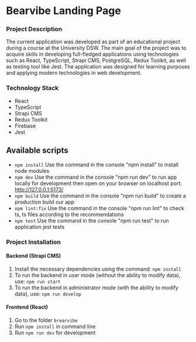 # Bearvibe Landing Page


### Project Description

The current application was developed as part of an educational project during a course at the University DSW. The main goal of the project was to acquire skills in developing full-fledged applications using technologies such as React, TypeScript, Strapi CMS, PostgreSQL, Redux Toolkit, as well as testing tool like Jest. The application was designed for learning purposes and applying modern technologies in web development.

### Technology Stack

 + React 
 + TypeScript
 + Strapi CMS
 + Redux Toolkit
 + Firebase
 + Jest

## Available scripts

- `npm install`
  Use the command in the console "npm install" to install node modules
- `npm dev`
  Use the command in the console "npm run dev" to run app locally for development then open on your browser on localhost port: http://127.0.0.1:5173/
- `npm build`
  Use the command in the console "npm run build" to create a production build our app
- `npm lint:fix`
  Use the command in the console "npm run lint" to check ts, ts files according to the recommendations
- `npm test`
  Use the command in the console "npm run test" to run application jest tests

### Project Installation

#### Backend (Strapi CMS)

1.  Install the necessary dependencies using the command:
    `npm install`
2.  To run the backend in user mode (without the ability to modify data), use:
    `npm run start`
3.  To run the backend in administrator mode (with the ability to modify data), use:
    `npm run develop`

#### Frontend (React)

1. Go to the folder `brearvibe`
2.  Run `npm install` in command line
3.  Run `npm run dev` for development
